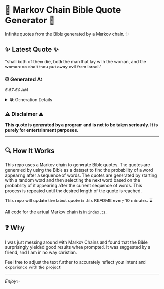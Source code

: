 # 📖 Markov Chain Bible Quote Generator 📖

Infinite quotes from the Bible generated by a Markov chain. ✨

## ✨ Latest Quote ✨
"shall both of them die, both the man that lay with the woman, and the woman: so shalt thou put away evil from israel."

### ⏰ Generated At
*5:57:50 AM*

<details>
    <summary>🛠️ Generation Details</summary>
    <p>
        <strong>🌱 Seed:</strong> shall<br>
        <strong>🔄 Iterations:</strong> 23<br>
        <strong>📜 Context History:</strong><br>[ shall ]: both<br>[ shall, both ]: of<br>[ shall, both, of ]: them<br>[ shall, both, of, them ]: die,<br>[ shall, both, of, them, die, ]: both<br>[ shall, both, of, them, die,, both ]: the<br>[ both, of, them, die,, both, the ]: man<br>[ of, them, die,, both, the, man ]: that<br>[ them, die,, both, the, man, that ]: lay<br>[ die,, both, the, man, that, lay ]: with<br>[ both, the, man, that, lay, with ]: the<br>[ the, man, that, lay, with, the ]: woman,<br>[ man, that, lay, with, the, woman, ]: and<br>[ that, lay, with, the, woman,, and ]: the<br>[ lay, with, the, woman,, and, the ]: woman:<br>[ with, the, woman,, and, the, woman: ]: so<br>[ the, woman,, and, the, woman:, so ]: shalt<br>[ woman,, and, the, woman:, so, shalt ]: thou<br>[ and, the, woman:, so, shalt, thou ]: put<br>[ the, woman:, so, shalt, thou, put ]: away<br>[ woman:, so, shalt, thou, put, away ]: evil<br>[ so, shalt, thou, put, away, evil ]: from<br>[ shalt, thou, put, away, evil, from ]: israel.<br>
    </p>
</details>

### ⚠️ Disclaimer ⚠️
**This quote is generated by a program and is not to be taken seriously. It is purely for entertainment purposes.**

---

## 🔍 How It Works

This repo uses a Markov chain to generate Bible quotes. The quotes are generated by using the Bible as a dataset to find the probability of a word appearing after a sequence of words. The quotes are generated by starting with a random word and then selecting the next word based on the probability of it appearing after the current sequence of words. This process is repeated until the desired length of the quote is reached.

This repo will update the latest quote in this README every 10 minutes. ⏳

All code for the actual Markov chain is in `index.ts`.

## ❓ Why

I was just messing around with Markov Chains and found that the Bible surprisingly yielded good results when prompted. 
It was suggested by a friend, and I am in no way christian.

Feel free to adjust the text further to accurately reflect your intent and experience with the project!

---

*Enjoy*✨
